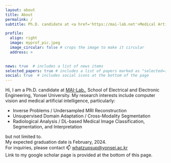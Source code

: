```yaml
---
layout: about
title: About
permalink: /
subtitle: Ph.D. candidate at <a href='https://mai-lab.net'>Medical Artificial Intelligence (MAI) Lab.</a>, Yonsei University.

profile:
  align: right
  image: myprof_pic.jpeg
  image_circular: false # crops the image to make it circular
  address: > 
    

news: true  # includes a list of news items
selected_papers: true # includes a list of papers marked as "selected={true}"
social: true  # includes social icons at the bottom of the page
---
```


<!-- Hi. Write your biography here. Tell the world about yourself. Link to your favorite [subreddit](http://reddit.com). You can put a picture in, too. The code is already in, just name your picture `prof_pic.jpg` and put it in the `img/` folder.

Put your address / P.O. box / other info right below your picture. You can also disable any these elements by editing `profile` property of the YAML header of your `_pages/about.md`. Edit `_bibliography/papers.bib` and Jekyll will render your [publications page](/al-folio/publications/) automatically.

Link to your social media connections, too. This theme is set up to use [Font Awesome icons](http://fortawesome.github.io/Font-Awesome/) and [Academicons](https://jpswalsh.github.io/academicons/), like the ones below. Add your Facebook, Twitter, LinkedIn, Google Scholar, or just disable all of them. -->

Hi, I am a Ph.D. candidate at <a href='https://mai-lab.net'>MAI-Lab.</a>, School of Electrical and Electronic Engineering, Yonsei University. My research interests include computer vision and medical artificial intelligence, particularly:
* Inverse Problems / Undersampled MRI Reconstruction
* Unsupervised Domain Adaptation / Cross-Modality Segmentation 
* Radiological Analysis / DL-based Medical Image Classification, Segmentation, and Interpretation

but not limited to. \
My expected graduation date is February, 2024. \
For inquiries, please contact :mailbox: whatzupsup@yonsei.ac.kr \
Link to my google scholar page is provided at the bottom of this page. 
 